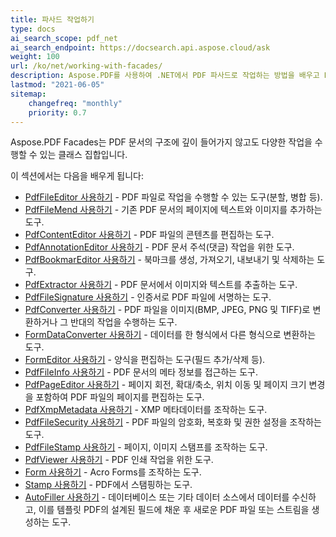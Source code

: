 ```yaml
---
title: 파사드 작업하기
type: docs
ai_search_scope: pdf_net
ai_search_endpoint: https://docsearch.api.aspose.cloud/ask
weight: 100
url: /ko/net/working-with-facades/
description: Aspose.PDF를 사용하여 .NET에서 PDF 파사드로 작업하는 방법을 배우고 PDF 콘텐츠를 더 쉽게 조작하고 볼 수 있습니다.
lastmod: "2021-06-05"
sitemap:
    changefreq: "monthly"
    priority: 0.7
---
```

Aspose.PDF Facades는 PDF 문서의 구조에 깊이 들어가지 않고도 다양한 작업을 수행할 수 있는 클래스 집합입니다.

이 섹션에서는 다음을 배우게 됩니다:

- [PdfFileEditor 사용하기](/pdf/ko/net/pdffileeditor-class/) - PDF 파일로 작업을 수행할 수 있는 도구(분할, 병합 등).
- [PdfFileMend 사용하기](/pdf/ko/net/pdffilemend-class/) - 기존 PDF 문서의 페이지에 텍스트와 이미지를 추가하는 도구.
- [PdfContentEditor 사용하기](/pdf/ko/net/pdfcontenteditor-class/) - PDF 파일의 콘텐츠를 편집하는 도구.
- [PdfAnnotationEditor 사용하기](/pdf/ko/net/pdfannotationeditor-class/) - PDF 문서 주석(댓글) 작업을 위한 도구.
- [PdfBookmarEditor 사용하기](/pdf/ko/net/working-with-bookmarks-facades/) - 북마크를 생성, 가져오기, 내보내기 및 삭제하는 도구.
- [PdfExtractor 사용하기](/pdf/ko/net/pdfextractor-class/) - PDF 문서에서 이미지와 텍스트를 추출하는 도구.
- [PdfFileSignature 사용하기](/pdf/ko/net/pdffilesignature-class/) - 인증서로 PDF 파일에 서명하는 도구.
- [PdfConverter 사용하기](/pdf/ko/net/pdfconverter-class/) - PDF 파일을 이미지(BMP, JPEG, PNG 및 TIFF)로 변환하거나 그 반대의 작업을 수행하는 도구.
- [FormDataConverter 사용하기](/pdf/ko/net/formdataconverter-class/) - 데이터를 한 형식에서 다른 형식으로 변환하는 도구.
- [FormEditor 사용하기](/pdf/ko/net/formeditor-class/) - 양식을 편집하는 도구(필드 추가/삭제 등).
- [PdfFileInfo 사용하기](/pdf/ko/net/pdffileinfo-class/) - PDF 문서의 메타 정보를 접근하는 도구.
- [PdfPageEditor 사용하기](/pdf/ko/net/pdfpageeditor-class/) - 페이지 회전, 확대/축소, 위치 이동 및 페이지 크기 변경을 포함하여 PDF 파일의 페이지를 편집하는 도구.
- [PdfXmpMetadata 사용하기](/pdf/ko/net/pdfxmpmetadata-class/) - XMP 메타데이터를 조작하는 도구.
- [PdfFileSecurity 사용하기](/pdf/ko/net/pdffilesecurity-class/) - PDF 파일의 암호화, 복호화 및 권한 설정을 조작하는 도구.
- [PdfFileStamp 사용하기](/pdf/ko/net/pdffilestamp-class/) - 페이지, 이미지 스탬프를 조작하는 도구.
- [PdfViewer 사용하기](/pdf/ko/net/pdfviewer-class/) - PDF 인쇄 작업을 위한 도구.
- [Form 사용하기](/pdf/ko/net/form-class/) - Acro Forms를 조작하는 도구.
- [Stamp 사용하기](/pdf/ko/net/stamp-class/) - PDF에서 스탬핑하는 도구.
- [AutoFiller 사용하기](/pdf/ko/net/autofiller-class/) - 데이터베이스 또는 기타 데이터 소스에서 데이터를 수신하고, 이를 템플릿 PDF의 설계된 필드에 채운 후 새로운 PDF 파일 또는 스트림을 생성하는 도구.